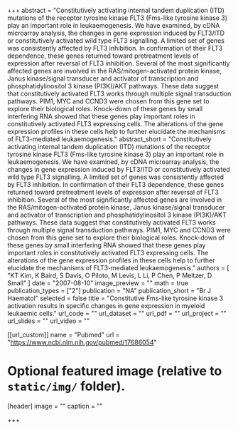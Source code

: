 +++
abstract = "Constitutively activating internal tandem duplication (ITD) mutations of the receptor tyrosine kinase FLT3 (Fms-like tyrosine kinase 3) play an important role in leukaemogenesis. We have examined, by cDNA microarray analysis, the changes in gene expression induced by FLT3/ITD or constitutively activated wild type FLT3 signalling. A limited set of genes was consistently affected by FLT3 inhibition. In confirmation of their FLT3 dependence, these genes returned toward pretreatment levels of expression after reversal of FLT3 inhibition. Several of the most significantly affected genes are involved in the RAS/mitogen-activated protein kinase, Janus kinase/signal transducer and activator of transcription and phosphatidylinositol 3 kinase (PI3K)/AKT pathways. These data suggest that constitutively activated FLT3 works through multiple signal transduction pathways. PIM1, MYC and CCND3 were chosen from this gene set to explore their biological roles. Knock-down of these genes by small interfering RNA showed that these genes play important roles in constitutively activated FLT3 expressing cells. The alterations of the gene expression profiles in these cells help to further elucidate the mechanisms of FLT3-mediated leukaemogenesis."
abstract_short = "Constitutively activating internal tandem duplication (ITD) mutations of the receptor tyrosine kinase FLT3 (Fms-like tyrosine kinase 3) play an important role in leukaemogenesis. We have examined, by cDNA microarray analysis, the changes in gene expression induced by FLT3/ITD or constitutively activated wild type FLT3 signalling. A limited set of genes was consistently affected by FLT3 inhibition. In confirmation of their FLT3 dependence, these genes returned toward pretreatment levels of expression after reversal of FLT3 inhibition. Several of the most significantly affected genes are involved in the RAS/mitogen-activated protein kinase, Janus kinase/signal transducer and activator of transcription and phosphatidylinositol 3 kinase (PI3K)/AKT pathways. These data suggest that constitutively activated FLT3 works through multiple signal transduction pathways. PIM1, MYC and CCND3 were chosen from this gene set to explore their biological roles. Knock-down of these genes by small interfering RNA showed that these genes play important roles in constitutively activated FLT3 expressing cells. The alterations of the gene expression profiles in these cells help to further elucidate the mechanisms of FLT3-mediated leukaemogenesis."
authors = [ "KT Kim, K Baird, S Davis, O Piloto, M Levis, L Li, P Chen, P Meltzer, D Small"  ] 
date = "2007-08-10"
image_preview = ""
math = true
publication_types = ["2"] 
publication = "NA"
publication_short = "Br J Haematol"
selected = false
title = "Constitutive Fms-like tyrosine kinase 3 activation results in specific changes in gene expression in myeloid leukaemic cells."
url_code = ""
url_dataset = ""
url_pdf = ""
url_project = ""
url_slides = ""
url_video = ""

[[url_custom]]
name = "Pubmed"
url = "https://www.ncbi.nlm.nih.gov/pubmed/17686054"

# Optional featured image (relative to `static/img/` folder).
[header]
image = ""
caption = ""

+++


